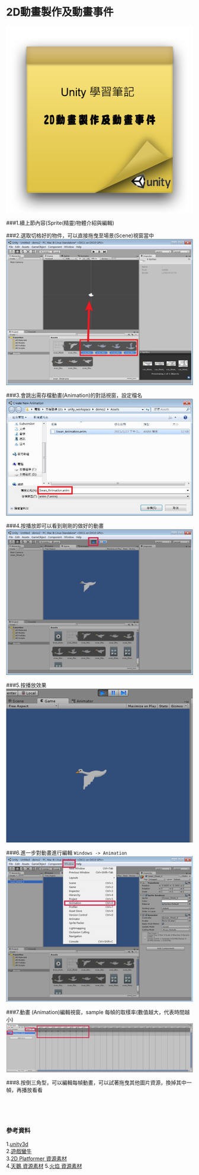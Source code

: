 # 2D動畫製作及動畫事件

![](https://raw.githubusercontent.com/tw-hkt/Unity/master/img/000011.png)

###1.續上節內容(Sprite(精靈)物體介紹與編輯)


###2.選取切格好的物件，可以直接拖曳至場景(Scene)視窗當中
![](https://raw.githubusercontent.com/tw-hkt/Unity/master/img/000012.jpg)
 
###3.會跳出需存檔動畫(Animation)的對話視窗，設定檔名
![](https://raw.githubusercontent.com/tw-hkt/Unity/master/img/000013.jpg)

###4.按播放即可以看到剛剛的做好的動畫
![](https://raw.githubusercontent.com/tw-hkt/Unity/master/img/000014.jpg)

###5.按播放效果
![](https://raw.githubusercontent.com/tw-hkt/Unity/master/img/gif/001.gif)

###6.進一步對動畫進行編輯 `Windows -> Animation`
![](https://raw.githubusercontent.com/tw-hkt/Unity/master/img/000015.jpg)

###7.動畫 (Animation)編輯視窗，sample 每幀的取樣率(數值越大，代表時間越小)
![](https://raw.githubusercontent.com/tw-hkt/Unity/master/img/000016.jpg)

###8.按倒三角型，可以編輯每幀動畫，可以試著拖曳其他圖片資源，換掉其中一幀，再播放看看



</br>
</br>
</br>

### 參考資料
1.[unity3d](http://unity3d.com/)
<br>
2.[遊戲蠻牛](http://www.unitymanual.com/)
<br>
3.[2D Platformer 資源素材](https://www.assetstore.unity3d.com/cn/#!/content/11228)
<br>
4.[天鵝 資源素材](https://raw.githubusercontent.com/tw-hkt/Unity/master/resource/swan_Sheet.png)
5.[火焰 資源素材](https://raw.githubusercontent.com/tw-hkt/Unity/master/resource/part_flame.png)
